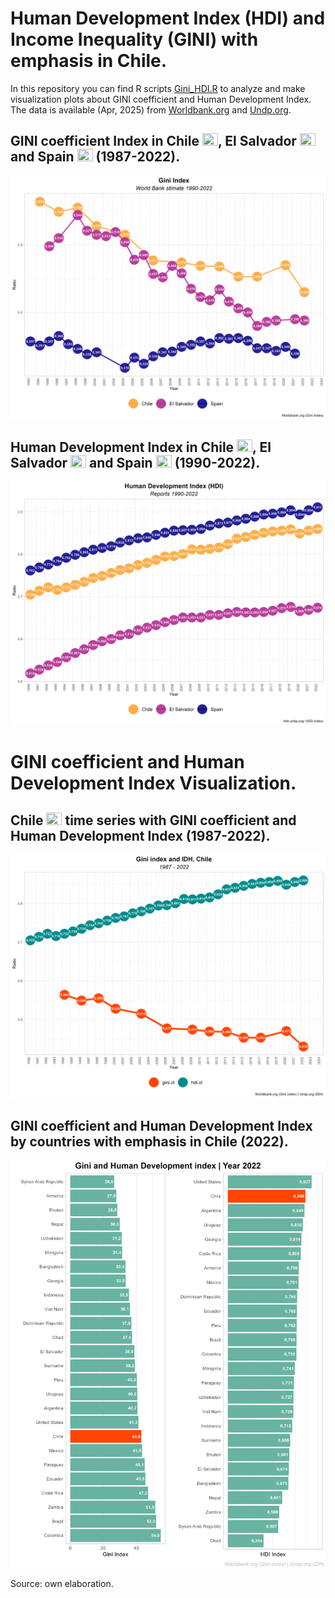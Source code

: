 # Human Development Index (HDI) and Income Inequality (GINI) with emphasis in Chile.

In this repository you can find R scripts [Gini_HDI.R](https://raw.githubusercontent.com/luis-fernandezt/Human-Development-Index-HDI-and-Income-Inequality-GINI-in-Chile/refs/heads/main/Gini_HDI.R) to analyze and make visualization plots about GINI coefficient and Human Development Index. The data is available (Apr, 2025) from  [Worldbank.org](https://data.worldbank.org/indicator/SI.POV.GINI) and [Undp.org](http://hdr.undp.org/en/data).

## GINI coefficient Index in Chile <img src="https://www.countryflags.com/wp-content/uploads/chile-flag-png-large.png" width="25" height="20">, El Salvador <img src="https://www.countryflags.com/wp-content/uploads/el-salvador-flag-png-large.png" width="25" height="20"> and Spain <img src="https://www.countryflags.com/wp-content/uploads/spain-flag-png-large.png" width="25" height="20"> (1987-2022).

![gg1.gini](https://raw.githubusercontent.com/luis-fernandezt/Human-Development-Index-HDI-and-Income-Inequality-GINI-in-Chile/main/gg1.gini.png)

## Human Development Index in Chile <img src="https://www.countryflags.com/wp-content/uploads/chile-flag-png-large.png" width="25" height="20">, El Salvador <img src="https://www.countryflags.com/wp-content/uploads/el-salvador-flag-png-large.png" width="25" height="20"> and Spain <img src="https://www.countryflags.com/wp-content/uploads/spain-flag-png-large.png" width="25" height="20"> (1990-2022).

![gg2.hdi](https://raw.githubusercontent.com/luis-fernandezt/Human-Development-Index-HDI-and-Income-Inequality-GINI-in-Chile/main/gg2.hdi.png)

# GINI coefficient and Human Development Index Visualization.

## Chile <img src="https://www.countryflags.com/wp-content/uploads/chile-flag-png-large.png" width="25" height="20"> time series with GINI coefficient and Human Development Index (1987-2022).
![gg3.gini.hdi](https://raw.githubusercontent.com/luis-fernandezt/Human-Development-Index-HDI-and-Income-Inequality-GINI-in-Chile/main/gg3_gini_hdi_cl.png)

## GINI coefficient and Human Development Index by countries with emphasis in Chile (2022).
![gg4.gini.hdi.countries](https://raw.githubusercontent.com/luis-fernandezt/Human-Development-Index-HDI-and-Income-Inequality-GINI-in-Chile/main/gg4_Rnk_Gini_HDI.png)

Source: own elaboration.
